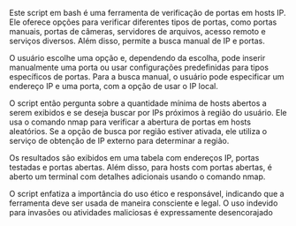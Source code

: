 Este script em bash é uma ferramenta de verificação de portas em hosts IP. Ele oferece opções para verificar diferentes tipos de portas, como portas manuais, portas de câmeras, servidores de arquivos, acesso remoto e serviços diversos. Além disso, permite a busca manual de IP e portas.

O usuário escolhe uma opção e, dependendo da escolha, pode inserir manualmente uma porta ou usar configurações predefinidas para tipos específicos de portas. Para a busca manual, o usuário pode especificar um endereço IP e uma porta, com a opção de usar o IP local.

O script então pergunta sobre a quantidade mínima de hosts abertos a serem exibidos e se deseja buscar por IPs próximos à região do usuário. Ele usa o comando nmap para verificar a abertura de portas em hosts aleatórios. Se a opção de busca por região estiver ativada, ele utiliza o serviço de obtenção de IP externo para determinar a região.

Os resultados são exibidos em uma tabela com endereços IP, portas testadas e portas abertas. Além disso, para hosts com portas abertas, é aberto um terminal com detalhes adicionais usando o comando nmap.

O script enfatiza a importância do uso ético e responsável, indicando que a ferramenta deve ser usada de maneira consciente e legal. O uso indevido para invasões ou atividades maliciosas é expressamente desencorajado
